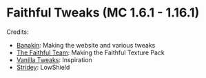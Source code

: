 # Faithful Tweaks (MC 1.6.1 - 1.16.1)

Credits:
- [Banakin](https://banakin.github.io): Making the website and various tweaks
- [The Faithful Team](https://faithful.team/): Making the Faithful Texture Pack
- [Vanilla Tweaks](https://vanillatweaks.net/picker/resource-packs/): Inspiration
- [Stridey](https://www.planetminecraft.com/member/stridey/): LowShield